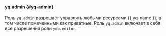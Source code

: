#### yq.admin {#yq-admin}

Роль `yq.admin` разрешает управлять любыми ресурсами {{ yq-name }}, в том числе помеченными как приватные. Роль `yq.admin` включает в себя все разрешения роли `ydb.editor`.
